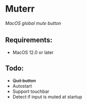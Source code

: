 # Muterr
###### MacOS global mute button

## Requirements:
- MacOS 12.0 or later

## Todo:
- ~~Quit button~~
- Autostart
- Support touchbar
- Detect if input is muted at startup
